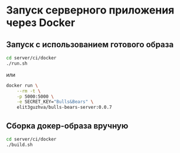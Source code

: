 # Запуск серверного приложения через Docker

## Запуск с использованием готового образа
```bash
cd server/ci/docker
./run.sh
```
или
```bash
docker run \
    --rm -t \
    -p 5000:5000 \
    -e SECRET_KEY="Bulls&Bears" \
    elit3guzhva/bulls-bears-server:0.0.7
```

## Сборка докер-образа вручную
```bash
cd server/ci/docker
./build.sh
```
